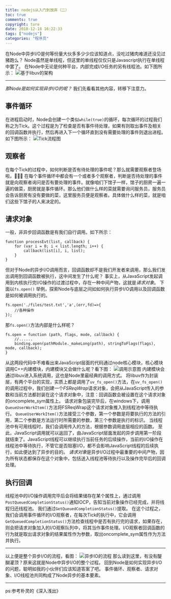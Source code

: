 ```yaml
---
title: nodejs从入门到放弃（二）
toc: true
comments: true
copyright: ture
date: 2018-12-18 16:22:33
tags: ["nodejs"]
categories: "程序员"
---
```

在Node中异步I/O是何等份量大伙多多少少应该知道点，没吃过猪肉难道还没见过猪跑么？
Node虽然是单线程，但这里的单线程仅仅只是Javascript执行在单线程中罢了。
在Node中无论是何种平台，内部完成I/O任务的另有线程池。如下图所示：
![基于libuv的架构](./基于libuv的架构.png)
******
*那Node是如何实现异步I/O的呢？*
我们先看看其他内容，转移下注意力。
## 事件循环
在进程启动时，Node会创建一个类似`while(true)`的循环，每次循环的过程我们称之为Tick。这个过程是为了检查是否有事件待处理，如果有则取出事件及相关的回调函数并执行，然后再进入下一个循环直到没有需要处理的事件则退出进程。如下图所示：
![Tick流程图](./Tick流程图.png)
## 观察者
在每个Tick的过程中，如何判断是否有待处理的事件呢？那么就需要观察者登场啦。🎉🎉🎉
在每个事件循环中都会有一个或者多个观察者，判断是否待处理的事件就是向观察者询问是否有要处理的事件。就像咱们下馆子一样，馆子的厨房一遍一遍的做菜，厨房就是事件循环。那么他们做什么样的菜就需要询问服务员，服务员会告诉厨房有没有要做的菜，这里服务员便是观察者。具体做什么样的菜，就是咱们这些下馆子的人来决定的。
## 请求对象
一般，非异步回调函数是有我们自行调用。如下所示：
```
function processEvt(list, callback) {
    for (var i = 0; i < list.length; i++) {
        callback(list[i], i, list);
    }
}
```
但对于Node的异步I/O调用而言，回调函数却不是我们开发者来调用，那么我们发出调用到回调函数被执行，这中间发生了什么呢？
事实上，从JavaScript发起调用到内核执行完I/O操作的过渡过程中，存在一种中间产物，这就是*请求对象*。
下面以`fs.open()` 举例，探索Node与底层之间如如何执行异步I/O调用以及回调函数是如何被调用执行的。
```
fs.open('./files/test.txt','a',(err,fd)=>{
    //各种操作
});
```
那`fs.open()`方法内部是什么样呢？
```
fs.open = function (path, flags, mode, callback) {
    //......
    binding.open(pathModule._makeLong(path), stringToFlags(flags), mode, callback);
}
```
从这两段代码中不难看出来JavaScript层面的代码通过node核心模块，核心模块调用C++内建模块，内建模块又会做什么呢？看下图：
![调用示意图](./调用示意图.png)
内建模块会通过libuv进入系统调用，这也是Node里最经典的调用方式。
将libuv作为封装层，有两个平台的实现，实质上都是调用了`uv_fs_open()`方法，在`uv_fs_open()`的调用过程中，我们创建一个*FSReqWrap*请求对象，会把从JavaScript传入的参数和当前方法都封装在这个请求对象中，注意：回调函数会被设置在这个请求对象的oncomplete_sym属性上。
请求对象包装完毕后，在windows下，调用`QueueUserWorkItem()`方法将FSReqWrap这个请求对象推入到线程池中等待执行。
`QueueUserWorkItem()`方法接受三个参数，第一个参数是将要执行的方法的引用，第二个参数是方法运行时所需要的参数，第三个参数是执行的标识。
当线程池中有可用线程时，我们会调用传入的方法，根据参数调用底层相应的函数。
至此，JavaScript调用就可以返回了，由JavaScript层面发起的异步调用第一阶段就结束了。JavaScript线程可以继续执行当前任务的后续操作，当前的I/O操作在线程池中等待执行，不管它是否阻塞I/O，都不会影响JavaScript线程的后续执行，如此便达到了异步的目的。
*请求对象*是异步I/O过程中最重要的中间产物，因为所有状态都保存在这个对象中，包括送入线程池等待执行以及操作完毕后的回调处理。
## 执行回调
线程池中的I/O操作调用完毕后会将结果储存在某个属性上，通过调用`PostQueuedCompletionStatus()`通知IOCP，告知当前对象操作已经完成，并将线程归还线程池。
我们通过`GetQueuedCompletionStatus()`提取。
在这个过程之，我们会调用事件循环的I/O观察者，在每次Tick的执行中，它会调用`GetQueuedCompletionStatus()`方法检查线程中是否有执行完的请求，如果存在，则会把请求对象加入的I/O观察队列中，将其当作事件处理。I/O观察者回调函数的行为就是取出请求对象的结果属性作为参数，取出oncomplete_sym属性作为方法并执行。
******
以上便是整个异步I/O的流程，看图：
![异步IO的流程](./异步IO的流程.png)
那么读到这里，有没有醍醐灌顶？原来这就是Node中异步I/O的整个过程。
回到Node是如何实现异步I/O的问题，聪明如我的小伙伴们应该知道答案了吧。
事件循环、观察者、请求对象、I/O线程池共同构成了Node异步的基本要素。
******
ps:参考朴灵的《深入浅出》







